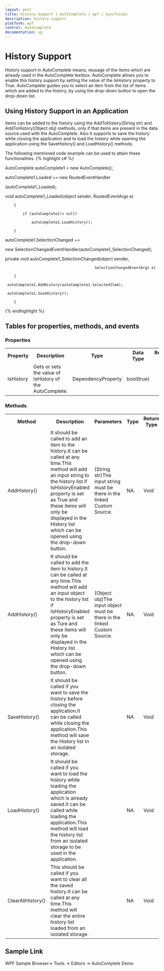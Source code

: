 ```yaml
---
layout: post
title: History-Support | AutoComplete | wpf | Syncfusion
description: history support
platform: wpf
control: AutoComplete
documentation: ug
---
```


# History Support

History support in AutoComplete means, reusage of the items which are already used in the AutoComplete textbox. AutoComplete allows you to enable this history support by setting the value of the IsHistory property to True. AutoComplete guides you to select an item from the list of items which are added to the history, by using the drop-down button to open the drop-down list.

## Using History Support in an Application 

Items can be added to the history using the AddToHistory(String str) and AddToHistory(Object obj) methods, only if that items are present in the data source used with the AutoComplete. Also it supports to save the history while closing the application and to load the history while opening the application using the SaveHistory() and LoadHistory() methods. 

The following mentioned code example can be used to attain these functionalities.
{% highlight c# %}




AutoComplete autoComplete1 = new AutoComplete();

autoComplete1.Loaded += new RoutedEventHandler

(autoComplete1_Loaded);



void autoComplete1_Loaded(object sender, RoutedEventArgs e)

        {

            if (autoComplete1!= null)

                autoComplete1.LoadHistory();

        }



autoComplete1.SelectionChanged +=

   new SelectionChangedEventHandler(autoComplete1_SelectionChanged);





private void autoComplete1_SelectionChanged(object sender, 

                                             SelectionChangedEventArgs e)

        {

     autoComplete1.AddHistory(autoComplete1.SelectedItem);

     autoComplete1.SaveHistory();

        }
{% endhighlight %}


## Tables for properties, methods, and events

### Properties


<table>
<tr>
<th>
Property </th><th>
Description </th><th>
Type </th><th>
Data Type </th><th>
Reference links </th></tr>
<tr>
<td>
IsHistory</td><td>
Gets or sets the value of IsHistory of the AutoComplete.</td><td>
DependencyProperty</td><td>
bool(true)</td><td>
</td></tr>
</table>


### Methods



<table>
<tr>
<th>
Method </th><th>
Description </th><th>
Parameters </th><th>
Type </th><th>
Return Type </th><th>
Reference links </th></tr>
<tr>
<td>
AddHistory()</td><td>
It should be called to add an item to the history.It can be called at any time.This method will add an input string to the history list if IsHistoryEnabled property is set as True and these items will only be displayed in the History list which can be opened using the drop-down button. </td><td>
(String str)The input string must be there in the linked Custom Source.</td><td>
NA.</td><td>
Void</td><td>
</td></tr>
<tr>
<td>
AddHistory()</td><td>
It should be called to add the item to history.It can be called at any time.This method will add an input object to the history list if IsHistoryEnabled property is set as Ture and these items will only be displayed in the History list which can be opened using the drop-down button. </td><td>
(Object obj)The input object must be there in the linked Custom Source.</td><td>
NA.</td><td>
Void</td><td>
</td></tr>
<tr>
<td>
SaveHistory()</td><td>
It should be called if you want to save the history before closing the application.It can be called while closing the application.This method will save the History list in an isolated storage. </td><td>
</td><td>
NA</td><td>
Void</td><td>
</td></tr>
<tr>
<td>
LoadHistory()</td><td>
It should be called if you want to load the history while loading the application which is already saved.It can be called while loading the application.This method will load the history list from an isolated storage to be used in the application.</td><td>
</td><td>
NA</td><td>
Void</td><td>
</td></tr>
<tr>
<td>
ClearAllHistory()</td><td>
This should be called if you want to clear all the saved history.It can be called at any time.This method will clear the entire history list loaded from an isolated storage.</td><td>
</td><td>
NA</td><td>
Void</td><td>
</td></tr>
</table>


## Sample Link

WPF Sample Browser-> Tools -> Editors -> AutoComplete Demo

